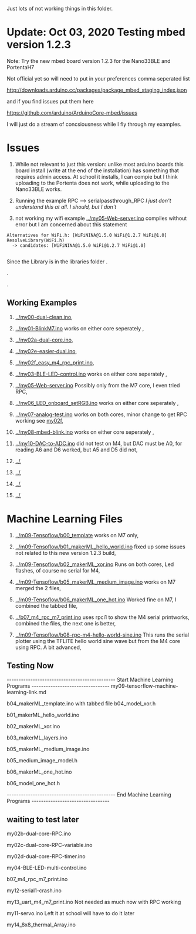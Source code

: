 Just lots of not working things in this folder.

# Update: Oct 03, 2020 Testing mbed version 1.2.3


Note: Try the new mbed board version 1.2.3 for the Nano33BLE and PortentaH7

Not official yet so will need to put in your preferences comma seperated list 

http://downloads.arduino.cc/packages/package_mbed_staging_index.json

and if you find issues put them here

https://github.com/arduino/ArduinoCore-mbed/issues


I will just do a stream of concsiousness while I fly through my examples.

# Issues

1. While not relevant to just this version: unlike most arduino boards this board install (write at the end of the installation) has something that requires admin access. At school it installs, I can compie but I think uploading to the Portenta does not work, while uploading to the Nano33BLE works.

2. Running the example RPC --> serialpassthrough_RPC     *I just don't understand this at all. I should, but I don't*

3. not working my wifi example [../my05-Web-server.ino](../my05-Web-server.ino)
compiles without error but I am concerned about this statement

```
Alternatives for WiFi.h: [WiFiNINA@1.5.0 WiFi@1.2.7 WiFi@1.0]
ResolveLibrary(WiFi.h)
  -> candidates: [WiFiNINA@1.5.0 WiFi@1.2.7 WiFi@1.0]


```

Since the Library is in the libraries folder
.


.



.






## Working Examples
1. [../my00-dual-clean.ino](../my00-dual-clean.ino),  
1. [../my01-BlinkM7.ino](../my01-BlinkM7.ino) works on either core seperately ,  
1. [../my02a-dual-core.ino](../my02a-dual-core.ino),  
1. [../my02e-easier-dual.ino](../my02e-easier-dual.ino),  
1. [../my02f_easy_m4_rpc_print.ino](../my02f_easy_m4_rpc_print.ino),   


1. [../my03-BLE-LED-control.ino](../my03-BLE-LED-control.ino)  works on either core seperately ,  
1. [../my05-Web-server.ino](../my05-Web-server.ino) Possibly only from the M7 core, I even tried RPC,  
1. [../my06_LED_onboard_setRGB.ino](../my06_LED_onboard_setRGB.ino) works on either core seperately ,   
1. [../my07-analog-test.ino](../my07-analog-test.ino) works on both cores, minor change to get RPC working see [my02f](../my02f_easy_m4_rpc_print.ino),   
1. [../my08-mbed-blink.ino](../my08-mbed-blink.ino)  works on either core seperately , 


1. [../my10-DAC-to-ADC.ino](../my10-DAC-to-ADC.ino) did not test on M4, but DAC must be A0, for reading A6 and D6 worked, but A5 and D5 did not,   
1. [../](../),   
1. [../](../),   
1. [../](../),   
1. [../](../),  


# Machine Learning Files


1. [../m09-Tensoflow/b00_template](../m09-Tensoflow/b00_template) works on M7 only,   
1. [../m09-Tensoflow/b01_makerML_hello_world.ino](../m09-Tensoflow/b01_makerML_hello_world.ino) fixed up some issues not related to this new version 1.2.3 build,   
1. [../m09-Tensoflow/b02_makerML_xor.ino](../m09-Tensoflow/b02_makerML_xor.ino) Runs on both cores, Led flashes, of course no serial for M4,   
1. [../m09-Tensoflow/b05_makerML_medium_image.ino](../m09-Tensoflow/b05_makerML_medium_image.ino) works on M7 merged the 2 files,   
1. [../m09-Tensoflow/b06_makerML_one_hot.ino](../m09-Tensoflow/b06_makerML_one_hot.ino) Worked fine on M7, I combined the tabbed file,  


 
1. [../b07_m4_rpc_m7_print.ino](../b07_m4_rpc_m7_print.ino) uses rpci1 to show the M4 serial printworks, combined the files, the next one is better,   
1. [../m09-Tensoflow/b08-rpc-m4-hello-world-sine.ino](../m09-Tensoflow/b08-rpc-m4-hello-world-sine.ino) This runs the serial plotter using the TFLITE hello world sine wave but from the M4 core using RPC. A bit advanced,  






## Testing Now





---------------------------------------------- Start Machine Learning Programs ---------------------------------
my09-tensorflow-machine-learning-link.md

b04_makerML_template.ino with  tabbed file b04_model_xor.h

b01_makerML_hello_world.ino

b02_makerML_xor.ino

b03_makerML_layers.ino

b05_makerML_medium_image.ino

b05_medium_image_model.h

b06_makerML_one_hot.ino

b06_model_one_hot.h



---------------------------------------------- End Machine Learning Programs ---------------------------------


















## waiting to test later

my02b-dual-core-RPC.ino

my02c-dual-core-RPC-variable.ino

my02d-dual-core-RPC-timer.ino

my04-BLE-LED-multi-control.ino

b07_m4_rpc_m7_print.ino

my12-serial1-crash.ino

my13_uart_m4_m7_print.ino   Not needed as much now with RPC working

my11-servo.ino     Left it at school will have to do it later

my14_8x8_thermal_Array.ino




